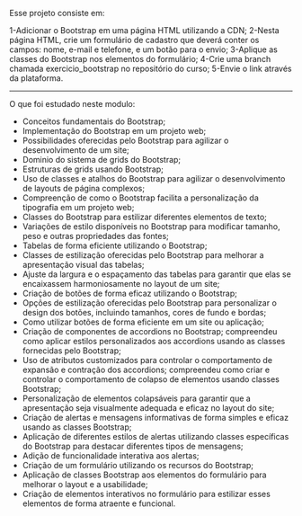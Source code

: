 Esse projeto consiste em:

1-Adicionar o Bootstrap em uma página HTML utilizando a CDN;
2-Nesta página HTML, crie um formulário de cadastro que deverá conter os campos: nome, e-mail e telefone, e um botão para o envio;
3-Aplique as classes do Bootstrap nos elementos do formulário;
4-Crie uma branch chamada exercicio_bootstrap no repositório do curso;
5-Envie o link através da plataforma.

____________________________________________________________________________________________________________________________________________________________________

O que foi estudado neste modulo:

* Conceitos fundamentais do Bootstrap; 
* Implementação do Bootstrap em um projeto web; 
* Possibilidades oferecidas pelo Bootstrap para agilizar o desenvolvimento de um site; 
* Dominio do sistema de grids do Bootstrap;
* Estruturas de grids usando Bootstrap; 
* Uso de classes e atalhos do Bootstrap para agilizar o desenvolvimento de layouts de página complexos; 
* Compreenção de como o Bootstrap facilita a personalização da tipografia em um projeto web; 
* Classes do Bootstrap para estilizar diferentes elementos de texto; 
* Variações de estilo disponíveis no Bootstrap para modificar tamanho, peso e outras propriedades das fontes; 
* Tabelas de forma eficiente utilizando o Bootstrap; 
* Classes de estilização oferecidas pelo Bootstrap para melhorar a apresentação visual das tabelas; 
* Ajuste da largura e o espaçamento das tabelas para garantir que elas se encaixassem harmoniosamente no layout de um site; 
* Criação de botões de forma eficaz utilizando o Bootstrap; 
* Opções de estilização oferecidas pelo Bootstrap para personalizar o design dos botões, incluindo tamanhos, cores de fundo e bordas;
* Como utilizar botões de forma eficiente em um site ou aplicação; 
* Criação de componentes de accordions no Bootstrap; compreendeu como aplicar estilos personalizados aos accordions usando as classes fornecidas pelo Bootstrap; 
* Uso de atributos customizados para controlar o comportamento de expansão e contração dos accordions; compreendeu como criar e controlar o comportamento de colapso de elementos usando classes Bootstrap; 
* Personalização de elementos colapsáveis para garantir que a apresentação seja visualmente adequada e eficaz no layout do site; 
* Criação de alertas e mensagens informativas de forma simples e eficaz usando as classes Bootstrap; 
* Aplicação de diferentes estilos de alertas utilizando classes específicas do Bootstrap para destacar diferentes tipos de mensagens; 
* Adição de funcionalidade interativa aos alertas; 
* Criação de um formulário utilizando os recursos do Bootstrap; 
* Aplicação de classes Bootstrap aos elementos do formulário para melhorar o layout e a usabilidade; 
* Criação de elementos interativos no formulário para estilizar esses elementos de forma atraente e funcional.
